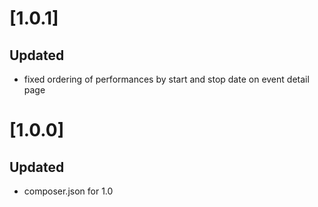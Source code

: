 # [1.0.1]
## Updated
- fixed ordering of performances by start and stop date on event detail page

# [1.0.0]
## Updated
- composer.json for 1.0
